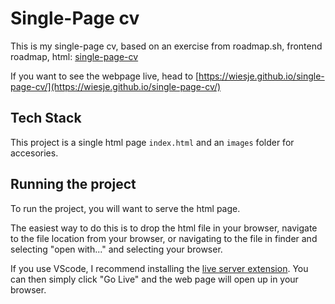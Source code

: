 # Single-Page cv
This is my single-page cv, based on an exercise from roadmap.sh, frontend roadmap, html: [single-page-cv](https://roadmap.sh/projects/single-page-cv)

If you want to see the webpage live, head to [https://wiesje.github.io/single-page-cv/](https://wiesje.github.io/single-page-cv/) 

## Tech Stack
This project is a single html page `index.html` and an `images` folder for accesories.

## Running the project
To run the project, you will want to serve the html page.

The easiest way to do this is to drop the html file in your browser, navigate to the file location from your browser, or navigating to the file in finder and selecting "open with..." and selecting your browser.

If you use VScode, I recommend installing the [live server extension](https://marketplace.visualstudio.com/items?itemName=ritwickdey.LiveServer). You can then simply click "Go Live" and the web page will open up in your browser.